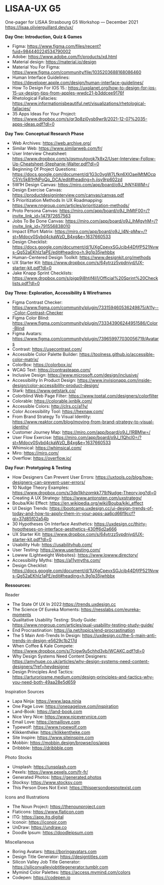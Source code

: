 # LISAA-UX G5
One-pager for LISAA Strasbourg G5 Workshop — December 2021<br />
https://lisaa.olivierguillard.dev/ux/

**Day One: Introduction, Quiz & Games**
- Figma: https://www.figma.com/files/recent?fuid=984440224534790002
- Adobe: https://www.adobe.com/fr/products/xd.html
- Material design: https://material.io/design
- Material You For Figma: https://www.figma.com/community/file/1035203688168086460
- Human Interface Guidelines: https://developer.apple.com/design/human-interface-guidelines/
- How To Design For IOS 15.: https://uxplanet.org/how-to-design-for-ios-15-ux-design-tips-from-apples-wwdc21-b3ddcee9176f 
- Rhetological Fallacies: https://www.informationisbeautiful.net/visualizations/rhetological-fallacies/
- 35 Apps Ideas For Your Project: https://www.dropbox.com/s/qr3p8zi0ysb9wr9/2021-12-07%2035-apps-ideas.pdf?dl=0

**Day Two: Conceptual Research Phase**
- Web Archives: https://web.archive.org/ 
- Similar Web: https://www.similarweb.com/fr/
- User Interview Cheatsheet: https://www.dropbox.com/s/qsmvutgvok7k8x2/User-Interview-Follow-Up-Cheatsheet-Stephanie-Walter.pdf?dl=0 
- Beginning Of Project Questions: https://docs.google.com/document/d/1G3c0vgW7Lfkn6XlOaeiMtMOcpC5Yc5kB1HNPoQp_DCA/edit#heading=h.jisy9rp602zd
- 5W1H Design Canvas: https://miro.com/app/board/o9J_lhNY4WM=/
- Design Exercise Canvas: https://productdesigninterview.com/canvas/canvas.pdf 
- 5 Prioritization Methods In UX Roadmapping: https://www.nngroup.com/articles/prioritization-methods/
- Proto Persona Canvas: https://miro.com/app/board/o9J_lhMtF00=/?invite_link_id=147972657563
- Jobs To Be Done Canvas: https://miro.com/app/board/o9J_lhMgyhM=/?invite_link_id=791556838010
- Impact Effort Matrix: https://miro.com/app/board/o9J_l4N-pMw=/?st=Mdocv0Sybd4ckaWzD_B4xg&e=1637660533
- Design Checklist: https://docs.google.com/document/d/1UXgCpevxSGJcjb44DfjfP521Nvws-Qg52aEKhIz1aPE/edit#heading=h.9g1p35jwhbbx
- Human-Centered Design Toolkit: https://www.designkit.org/methods
- UX Starter Kit: https://www.dropbox.com/s/64ytrzz5vpdnjyd/UX-starter-kit.pdf?dl=0 
- Jake Knapp Sprint Checklists: https://www.dropbox.com/s/pjgp9j8htjf4li1/Official%20Sprint%20Checklists.pdf?dl=0

**Day Three: Exploration, Accessibility & Wireframes**
- Figma Contrast Checker: https://www.figma.com/community/plugin/733159460536249875/A11y---Color-Contrast-Checker
- Figma Color Blind: https://www.figma.com/community/plugin/733343906244951586/Color-Blind
- Figma Avatars: https://www.figma.com/community/plugin/739659977030056719/Avatars
- Contrast: https://usecontrast.com/ 
- Accessible Color Palette Builder: https://toolness.github.io/accessible-color-matrix/
- ColorBox: https://colorbox.io/
- WCAG Text: https://contrasteapp.com/
- Inclusive Design: https://www.microsoft.com/design/inclusive/
- Accessibility In Product Design: https://www.invisionapp.com/inside-design/color-accessibility-product-design/
- Stark: https://www.getstark.co/
- Colorblind Web Page Filter: https://www.toptal.com/designers/colorfilter
- Colorable: https://colorable.jxnblk.com/
- Accessible Colors: http://clrs.cc/a11y/
- Color Accessibility Tool: https://hexnaw.com/
- From Brand Strategy To Visual Identity: https://www.reaktor.com/blog/moving-from-brand-strategy-to-visual-identity/
- Customer Journey Map: https://miro.com/app/board/o9J_l1RBMIw=/
- User Flow Exercise: https://miro.com/app/board/o9J_l1Qhcl0=/?st=Mdocv0Sybd4ckaWzD_B4xg&e=1637660533
- Whimsical: https://whimsical.com/
- Miro: https://miro.com/
- Overflow: https://overflow.io/

**Day Four: Prototyping & Testing**
- How Designers Can Prevent User Errors: https://uxtools.co/blog/how-designers-can-prevent-user-errors/ 
- 10 Nudge Theory Examples: https://www.dropbox.com/s/3dp1lkhzqmkk779/Nudge-Theory.jpg?dl=0
- Creating A UX Strategy: https://www.antonsten.com/uxstrategy/
- Bouba/Kiki Effect: https://en.wikipedia.org/wiki/Bouba/kiki_effect
- UI Design Trends: https://bootcamp.uxdesign.cc/ui-design-trends-of-today-and-how-to-apply-them-in-your-apps-aa6cd66f9ccf?gi=37d85f02a54b
- 30 Hypotheses On Interface Aesthetics: https://uxdesign.cc/thirty-hypotheses-on-interface-aesthetics-430ff6d2a666
- UX Starter Kit: https://www.dropbox.com/s/64ytrzz5vpdnjyd/UX-starter-kit.pdf?dl=0
- Usability Hub: https://usabilityhub.com/
- User Testing: https://www.usertesting.com/
- Lowww (Lightweight Websites): https://www.lowww.directory/
- Accessibility Myths: https://a11ymyths.com/
- Design Checklist: https://docs.google.com/document/d/1UXgCpevxSGJcjb44DfjfP521Nvws-Qg52aEKhIz1aPE/edit#heading=h.9g1p35jwhbbx

**Ressources:**

Reader

- The State Of UX In 2022:https://trends.uxdesign.cc
- The Science Of Eureka Moments: https://nesslabs.com/eureka-moments 
- Qualitative Usability Testing: Study Guide: https://www.nngroup.com/articles/qual-usability-testing-study-guide/
- End Procrastination: https://ia.net/topics/end-procrastination
- The 5 Main Anti-Trends In Design: https://uxdesign.cc/the-5-main-anti-trends-in-design-e5629c1b217d
- When Coffee & Kale Compete: https://www.dropbox.com/s/7cigw9u5chhd3vb/WCAKC.pdf?dl=0
- Why Design Systems Need Content Designers: https://amyhupe.co.uk/articles/why-design-systems-need-content-designers/?ref=heydesigner
- Design Principles And Tactics: https://arturoriosme.medium.com/design-principles-and-tactics-why-you-need-both-49aa28e5d659 

Inspiration Sources

- Lapa Ninja: https://www.lapa.ninja
- One Page Love: https://onepagelove.com/inspiration
- Land-Book: https://land-book.com
- Nice Very Nice: https://www.niceverynice.com
- Email Love: https://emaillove.com
- Typewolf: https://www.typewolf.com
- Klikkenthéke: https://klikkentheke.com
- Site Inspire: https://www.siteinspire.com
- Mobbin: https://mobbin.design/browse/ios/apps
- Dribbble: https://dribbble.com

Photo Stocks

- Unsplash: https://unsplash.com
- Pexels: https://www.pexels.com/fr-fr/
- Generated Photos: https://generated.photos
- Stocksy: https://www.stocksy.com
- This Person Does Not Exist: https://thispersondoesnotexist.com

Icons and Illustrations

- The Noun Project: https://thenounproject.com
- Flaticons: https://www.flaticon.com 
- ITG: https://app.itg.digital
- Iconoir: https://iconoir.com
- UnDraw: https://undraw.co
- Doodle Ipsum: https://doodleipsum.com

Miscellaneous

- Boring Avatars: https://boringavatars.com
- Design Title Generator: https://designtitles.com
- Silicon Valley Job Title Generator: https://siliconvalleyjobtitlegenerator.tumblr.com
- Mymind Color Palettes: https://access.mymind.com/colors
- Codepen: https://codepen.io
